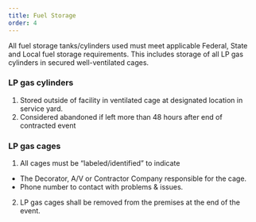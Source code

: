 ```yaml
---
title: Fuel Storage
order: 4
---
```


All fuel storage tanks/cylinders used must meet applicable Federal, State and Local fuel storage requirements. This includes storage of all LP gas cylinders in secured well-ventilated cages.

### LP gas cylinders
1. Stored outside of facility in ventilated cage at designated location in service yard.
2. Considered abandoned if left more than 48 hours after end of contracted event

### LP gas cages
1. All cages must be “labeled/identified” to indicate
- The Decorator, A/V or Contractor Company responsible for the cage.
- Phone number to contact with problems & issues.
2. LP gas cages shall be removed from the premises at the end of the event.
